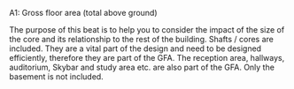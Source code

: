 A1: Gross floor area (total above ground) 

The purpose of this beat is to help you to consider the impact of the size of the core and its relationship to the rest of the building. Shafts / cores are included. They are a vital part of the design and need to be designed efficiently, therefore they are part of the GFA. The reception area, hallways, auditorium, Skybar and study area etc. are also part of the GFA. Only the basement is not included. 
